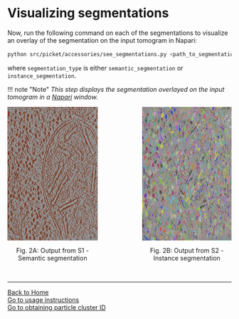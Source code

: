 # Visualizing segmentations

Now, run the following command on each of the segmentations to visualize an overlay of the segmentation on the input tomogram in Napari:  
```bash
python src/picket/accessories/see_segmentations.py <path_to_segmentation> <segmentation_type>
```

where `segmentation_type` is either `semantic_segmentation` or `instance_segmentation`.

!!! note "Note"
    *This step displays the segmentation overlayed on the input tomogram in a [Napari](https://napari.org/) window.*  

<div style="display: flex; justify-content: center;">
    <div align="center" style="margin-right: 100px;">
        <img src="images/semantic_segmentation.png" alt="Fig. 2A: Output from S1 - Semantic segmentation" height="300" align="center">
        <p align="center"><span class="caption">Fig. 2A: Output from S1 - Semantic segmentation</span></p>
    </div>
    <div align="center">
        <img src="images/instance_segmentation.png" alt="Fig. 2B: Output from S2 - Instance segmentation" height="300" align="center">
        <p align="center"><span class="caption">Fig. 2B: Output from S2 - Instance segmentation</span></p>
    </div>
</div>
<br/>

---

[Back to Home](index.md)  
[Go to usage instructions](usage_instructions.md)  
[Go to obtaining particle cluster ID](obtaining_particle_cluster_id.md)  